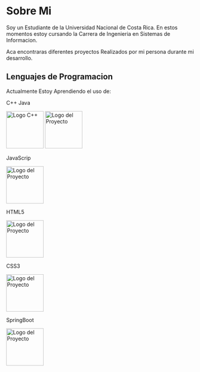 <h1>Sobre Mi</h1>

Soy un Estudiante de la Universidad Nacional de Costa Rica.
En estos momentos estoy cursando la Carrera de Ingenieria en Sistemas de Informacion.

Aca encontraras diferentes proyectos Realizados por mi persona durante mi desarrollo.

<h2>Lenguajes de Programacion</h2>
<p>Actualmente Estoy Aprendiendo el uso de:</p>
 
<div>
 <p>C++      Java</p>
 <img src="https://upload.wikimedia.org/wikipedia/commons/1/18/ISO_C%2B%2B_Logo.svg" alt="Logo C++" width=100>

 <img src="https://cdn-icons-png.flaticon.com/512/5968/5968282.png" alt="Logo del Proyecto" width="100">
</div>

<div>
 <p>JavaScrip</p>
 <img src="https://upload.wikimedia.org/wikipedia/commons/6/6a/JavaScript-logo.png" alt="Logo del Proyecto" width="100">
</div>
<div>
 <p>HTML5</p>
 <img src="https://upload.wikimedia.org/wikipedia/commons/6/61/HTML5_logo_and_wordmark.svg" alt="Logo del Proyecto" width="100">
</div>

<div>
 <p>CSS3</p>
 <img src="https://upload.wikimedia.org/wikipedia/commons/d/d5/CSS3_logo_and_wordmark.svg" alt="Logo del Proyecto" width="100">
</div>

<div>
 <p>SpringBoot</p>
 <img src="https://upload.wikimedia.org/wikipedia/commons/7/79/Spring_Boot.svg" alt="Logo del Proyecto" width="100">
</div>
